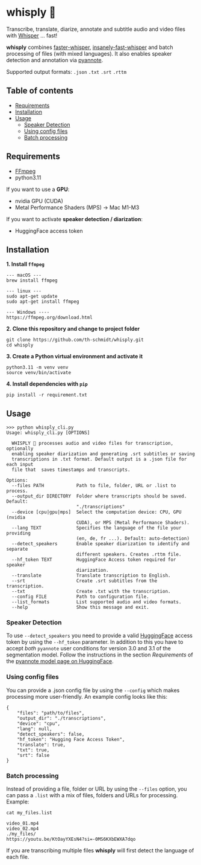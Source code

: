 # whisply 🗿
Transcribe, translate, diarize, annotate and subtitle audio and video files with [Whisper](https://github.com/openai/whisper) ... fast!

**whisply** combines [faster-whisper](https://github.com/SYSTRAN/faster-whisper), [insanely-fast-whisper](https://github.com/chenxwh/insanely-fast-whisper) and batch processing of files (with mixed languages). It also enables speaker detection and annotation via [pyannote](https://github.com/pyannote/pyannote-audio). 

Supported output formats: `.json` `.txt` `.srt` `.rttm`

## Table of contents
* [Requirements](#requirements)
* [Installation](#installation)
* [Usage](#usage)
    * [Speaker Detection](#speaker-detection)
    * [Using config files](#using-config-files)
    * [Batch processing](#batch-processing)

## Requirements
- [FFmpeg](https://ffmpeg.org/)
- python3.11

If you want to use a **GPU**:
- nvidia GPU (CUDA)
- Metal Performance Shaders (MPS) → Mac M1-M3

If you want to activate **speaker detection / diarization**:
- HuggingFace access token

## Installation
**1. Install `ffmpeg`**
```
--- macOS ---
brew install ffmpeg

--- linux ---
sudo apt-get update
sudo apt-get install ffmpeg

--- Windows ----
https://ffmpeg.org/download.html
```
**2. Clone this repository and change to project folder**
```
git clone https://github.com/th-schmidt/whisply.git
cd whisply
```
**3. Create a Python virtual environment and activate it**
```
python3.11 -m venv venv
source venv/bin/activate
```
**4. Install dependencies with `pip`**
```
pip install -r requirement.txt
```

## Usage
```
>>> python whisply_cli.py
Usage: whisply_cli.py [OPTIONS]

  WHISPLY 🗿 processes audio and video files for transcription, optionally
  enabling speaker diarization and generating .srt subtitles or saving
  transcriptions in .txt format. Default output is a .json file for each input
  file that  saves timestamps and transcripts.

Options:
  --files PATH            Path to file, folder, URL or .list to process.
  --output_dir DIRECTORY  Folder where transcripts should be saved. Default:
                          "./transcriptions"
  --device [cpu|gpu|mps]  Select the computation device: CPU, GPU (nvidia
                          CUDA), or MPS (Metal Performance Shaders).
  --lang TEXT             Specifies the language of the file your providing
                          (en, de, fr ...). Default: auto-detection)
  --detect_speakers       Enable speaker diarization to identify and separate
                          different speakers. Creates .rttm file.
  --hf_token TEXT         HuggingFace Access token required for speaker
                          diarization.
  --translate             Translate transcription to English.
  --srt                   Create .srt subtitles from the transcription.
  --txt                   Create .txt with the transcription.
  --config FILE           Path to configuration file.
  --list_formats          List supported audio and video formats.
  --help                  Show this message and exit.
  ```

### Speaker Detection
To use `--detect_speakers` you need to provide a valid [HuggingFace](https://huggingface.co) access token by using the `--hf_token` parameter. In addition to this you have to accept *both* `pyannote` user conditions for version 3.0 and 3.1 of the segmentation model. Follow the instructions in the section *Requirements* of the [pyannote model page on HuggingFace](https://huggingface.co/pyannote/speaker-diarization-3.1).

### Using config files
You can provide a .json config file by using the `--config` which makes processing more user-friendly. An example config looks like this:
```
{
    "files": "path/to/files",
    "output_dir": "./transcriptions",
    "device": "cpu",
    "lang": null, 
    "detect_speakers": false,
    "hf_token": "Hugging Face Access Token",
    "translate": true,
    "txt": true,
    "srt": false
}
```
### Batch processing
Instead of providing a file, folder or URL by using the `--files` option, you can pass a `.list` with a mix of files, folders and URLs for processing. Example:
```
cat my_files.list

video_01.mp4
video_02.mp4
./my_files/
https://youtu.be/KtOayYXEsN4?si=-0MS6KXbEWXA7dqo
```
If you are transcribing multiple files **whisply** will first detect the language of each file.

